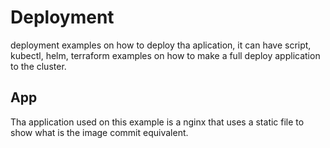 # Deployment

deployment examples on how to deploy tha aplication, it can have script, kubectl, helm, terraform examples on how to make a full deploy application to the cluster.

## App

Tha application used on this example is a nginx that uses a static file to show what is the image commit equivalent.
